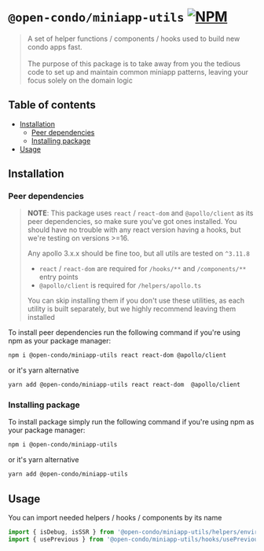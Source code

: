 [npm-badge-link]: https://img.shields.io/npm/v/@open-condo/miniapp-utils?style=flat-square
[npm-pkg-link]: https://www.npmjs.com/package/@open-condo/miniapp-utils

# `@open-condo/miniapp-utils` [![NPM][npm-badge-link]][npm-pkg-link]
> A set of helper functions / components / hooks used to build new condo apps fast. \
> \
> The purpose of this package is to take away from you the tedious code
> to set up and maintain common miniapp patterns, leaving your focus solely on the domain logic


## Table of contents
- [Installation](#installation)
  - [Peer dependencies](#peer-dependencies)
  - [Installing package](#installing-package)
- [Usage](#usage)

## Installation

### Peer dependencies
> **NOTE**: This package uses `react` / `react-dom` and `@apollo/client` as its peer dependencies,
> so make sure you've got ones installed. You should have no trouble with any react version having a hooks,
> but we're testing on versions >=16. 
> 
> Any apollo 3.x.x should be fine too, but all utils are tested on `^3.11.8`
> 
> - `react` / `react-dom` are required for `/hooks/**` and `/components/**` entry points
> - `@apollo/client` is required for `/helpers/apollo.ts`
> 
> You can skip installing them if you don't use these utilities, as each utility is built separately, 
> but we highly recommend leaving them installed

To install peer dependencies run the following command if you're using npm as your package manager:
```bash
npm i @open-condo/miniapp-utils react react-dom @apollo/client
```
or it's yarn alternative
```bash
yarn add @open-condo/miniapp-utils react react-dom  @apollo/client
```

### Installing package

To install package simply run the following command if you're using npm as your package manager:
```bash
npm i @open-condo/miniapp-utils
```
or it's yarn alternative
```bash
yarn add @open-condo/miniapp-utils
```

## Usage
You can import needed helpers / hooks / components by its name
```typescript
import { isDebug, isSSR } from '@open-condo/miniapp-utils/helpers/environment'
import { usePrevious } from '@open-condo/miniapp-utils/hooks/usePrevious'
```